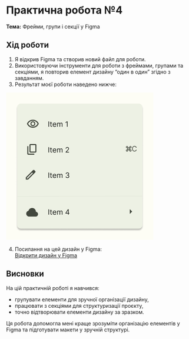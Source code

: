 # Практична робота №4
**Тема:** Фрейми, групи і секції у Figma

## Хід роботи
1. Я відкрив Figma та створив новий файл для роботи.  
2. Використовуючи інструменти для роботи з фреймами, групами та секціями, я повторив елемент дизайну “один в один” згідно з завданням.  
3. Результат моєї роботи наведено нижче:  

![Результат дизайну](images/design.png)  

4. Посилання на цей дизайн у Figma:  
[Відкрити дизайн у Figma](https://www.figma.com/design/9dqXIubZ8a45ItTUjES3pP/Design?m=auto&t=8DToqoEFFrVEgmJu-6)

## Висновки
На цій практичній роботі я навчився: 
- групувати елементи для зручної організації дизайну,  
- працювати з секціями для структуризації проєкту,  
- точно відтворювати елементи дизайну за зразком.

Ця робота допомогла мені краще зрозуміти організацію елементів у Figma та підготувати макети у зручній структурі.
